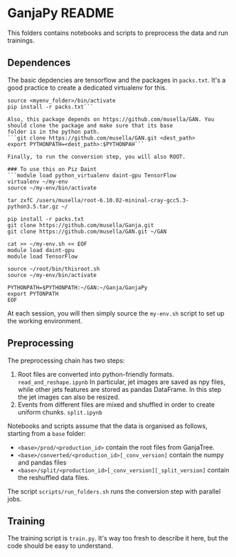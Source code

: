# GanjaPy README 

This folders contains notebooks and scripts to preprocess the data and run trainings.

## Dependences

The basic depdencies are tensorflow and the packages in `packs.txt`. It's a good practice to create
a dedicated virtualenv for this.
```virtualenv <myenv_folder>
source <myenv_folder>/bin/activate
pip install -r packs.txt```

Also, this package depends on https://github.com/musella/GAN. You should clone the package and make sure that its base
folder is in the python path.
```git clone https://github.com/musella/GAN.git <dest_path>
export PYTHONPATH=<dest_path>:$PYTHONPAH```

Finally, to run the conversion step, you will also ROOT.

### To use this on Piz Daint
```module load python_virtualenv daint-gpu TensorFlow
virtualenv ~/my-env
source ~/my-env/bin/activate

tar zxfC /users/musella/root-6.10.02-mininal-cray-gcc5.3-python3.5.tar.gz ~/

pip install -r packs.txt
git clone https://github.com/musella/Ganja.git
git clone https://github.com/musella/GAN.git ~/GAN

cat >> ~/my-env.sh << EOF
module load daint-gpu
module load TensorFlow

source ~/root/bin/thisroot.sh
source ~/my-env/bin/activate

PYTHONPATH=$PYTHONPATH:~/GAN:~/Ganja/GanjaPy
export PYTONPATH
EOF
```

At each session, you will then simply source the `my-env.sh` script to set up the working environment. 


## Preprocessing

The preprocessing chain has two steps:
1. Root files are converted into python-friendly formats.  `read_and_reshape.ipynb`
   In particular, jet images are saved as npy files, while other jets features are stored as pandas DataFrame.
   In this step the jet images can also be resized.
1. Events from different files are mixed and shuffled in order to create uniform chunks. `split.ipynb`

Notebooks and scripts assume that the data is organised as follows, starting from a `base` folder:
- `<base>/prod/<production_id>` contain the root files from GanjaTree.
- `<base>/converted/<production_id>[_conv_version]` contain the numpy and pandas files  
- `<base>/split/<production_id>[_conv_version][_split_version]` contain the reshuffled data files.

The script `scripts/run_folders.sh` runs the conversion step with parallel jobs.

## Training

The training script is `train.py`. It's way too fresh to describe it here, but the code should be easy to understand.

